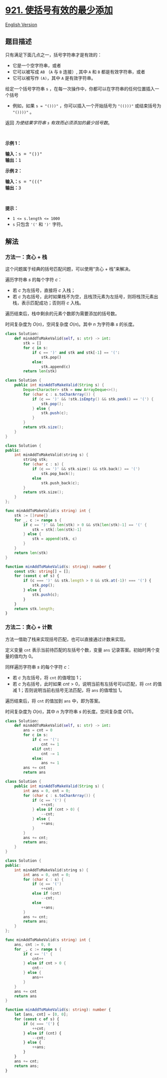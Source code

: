 # [921. 使括号有效的最少添加](https://leetcode.cn/problems/minimum-add-to-make-parentheses-valid)

[English Version](/solution/0900-0999/0921.Minimum%20Add%20to%20Make%20Parentheses%20Valid/README_EN.md)

<!-- tags:栈,贪心,字符串 -->

<!-- difficulty:中等 -->

## 题目描述

<!-- 这里写题目描述 -->

<p>只有满足下面几点之一，括号字符串才是有效的：</p>

<ul>
	<li>它是一个空字符串，或者</li>
	<li>它可以被写成&nbsp;<code>AB</code>&nbsp;（<code>A</code>&nbsp;与&nbsp;<code>B</code>&nbsp;连接）, 其中&nbsp;<code>A</code> 和&nbsp;<code>B</code>&nbsp;都是有效字符串，或者</li>
	<li>它可以被写作&nbsp;<code>(A)</code>，其中&nbsp;<code>A</code>&nbsp;是有效字符串。</li>
</ul>

<p>给定一个括号字符串 <code>s</code> ，在每一次操作中，你都可以在字符串的任何位置插入一个括号</p>

<ul>
	<li>例如，如果 <code>s = "()))"</code> ，你可以插入一个开始括号为 <code>"(()))"</code> 或结束括号为 <code>"())))"</code> 。</li>
</ul>

<p>返回 <em>为使结果字符串 <code>s</code> 有效而必须添加的最少括号数</em>。</p>

<p>&nbsp;</p>

<p><strong>示例 1：</strong></p>

<pre>
<strong>输入：</strong>s = "())"
<strong>输出：</strong>1
</pre>

<p><strong>示例 2：</strong></p>

<pre>
<strong>输入：</strong>s = "((("
<strong>输出：</strong>3
</pre>

<p>&nbsp;</p>

<p><strong>提示：</strong></p>

<ul>
	<li><code>1 &lt;= s.length &lt;= 1000</code></li>
	<li><code>s</code> 只包含&nbsp;<code>'('</code> 和&nbsp;<code>')'</code>&nbsp;字符。</li>
</ul>

## 解法

### 方法一：贪心 + 栈

这个问题属于经典的括号匹配问题，可以使用“贪心 + 栈”来解决。

遍历字符串 $s$ 的每个字符 $c$：

-   若 $c$ 为左括号，直接将 $c$ 入栈；
-   若 $c$ 为右括号，此时如果栈不为空，且栈顶元素为左括号，则将栈顶元素出栈，表示匹配成功；否则将 $c$ 入栈。

遍历结束后，栈中剩余的元素个数即为需要添加的括号数。

时间复杂度为 $O(n)$，空间复杂度 $O(n)$。其中 $n$ 为字符串 $s$ 的长度。

<!-- tabs:start -->

```python
class Solution:
    def minAddToMakeValid(self, s: str) -> int:
        stk = []
        for c in s:
            if c == ')' and stk and stk[-1] == '(':
                stk.pop()
            else:
                stk.append(c)
        return len(stk)
```

```java
class Solution {
    public int minAddToMakeValid(String s) {
        Deque<Character> stk = new ArrayDeque<>();
        for (char c : s.toCharArray()) {
            if (c == ')' && !stk.isEmpty() && stk.peek() == '(') {
                stk.pop();
            } else {
                stk.push(c);
            }
        }
        return stk.size();
    }
}
```

```cpp
class Solution {
public:
    int minAddToMakeValid(string s) {
        string stk;
        for (char c : s) {
            if (c == ')' && stk.size() && stk.back() == '(')
                stk.pop_back();
            else
                stk.push_back(c);
        }
        return stk.size();
    }
};
```

```go
func minAddToMakeValid(s string) int {
	stk := []rune{}
	for _, c := range s {
		if c == ')' && len(stk) > 0 && stk[len(stk)-1] == '(' {
			stk = stk[:len(stk)-1]
		} else {
			stk = append(stk, c)
		}
	}
	return len(stk)
}
```

```ts
function minAddToMakeValid(s: string): number {
    const stk: string[] = [];
    for (const c of s) {
        if (c === ')' && stk.length > 0 && stk.at(-1)! === '(') {
            stk.pop();
        } else {
            stk.push(c);
        }
    }
    return stk.length;
}
```

<!-- tabs:end -->

### 方法二：贪心 + 计数

方法一借助了栈来实现括号匹配，也可以直接通过计数来实现。

定义变量 `cnt` 表示当前待匹配的左括号个数，变量 `ans` 记录答案。初始时两个变量的值均为 $0$。

同样遍历字符串 $s$ 的每个字符 $c$：

-   若 $c$ 为左括号，将 `cnt` 的值增加 $1$；
-   若 $c$ 为右括号，此时如果 $cnt \gt 0$，说明当前有左括号可以匹配，将 `cnt` 的值减 $1$；否则说明当前右括号无法匹配，将 `ans` 的值增加 $1$。

遍历结束后，将 `cnt` 的值加到 `ans` 中，即为答案。

时间复杂度为 $O(n)$，其中 $n$ 为字符串 $s$ 的长度。空间复杂度 $O(1)$。

<!-- tabs:start -->

```python
class Solution:
    def minAddToMakeValid(self, s: str) -> int:
        ans = cnt = 0
        for c in s:
            if c == '(':
                cnt += 1
            elif cnt:
                cnt -= 1
            else:
                ans += 1
        ans += cnt
        return ans
```

```java
class Solution {
    public int minAddToMakeValid(String s) {
        int ans = 0, cnt = 0;
        for (char c : s.toCharArray()) {
            if (c == '(') {
                ++cnt;
            } else if (cnt > 0) {
                --cnt;
            } else {
                ++ans;
            }
        }
        ans += cnt;
        return ans;
    }
}
```

```cpp
class Solution {
public:
    int minAddToMakeValid(string s) {
        int ans = 0, cnt = 0;
        for (char c : s) {
            if (c == '(')
                ++cnt;
            else if (cnt)
                --cnt;
            else
                ++ans;
        }
        ans += cnt;
        return ans;
    }
};
```

```go
func minAddToMakeValid(s string) int {
	ans, cnt := 0, 0
	for _, c := range s {
		if c == '(' {
			cnt++
		} else if cnt > 0 {
			cnt--
		} else {
			ans++
		}
	}
	ans += cnt
	return ans
}
```

```ts
function minAddToMakeValid(s: string): number {
    let [ans, cnt] = [0, 0];
    for (const c of s) {
        if (c === '(') {
            ++cnt;
        } else if (cnt) {
            --cnt;
        } else {
            ++ans;
        }
    }
    ans += cnt;
    return ans;
}
```

<!-- tabs:end -->

<!-- end -->
